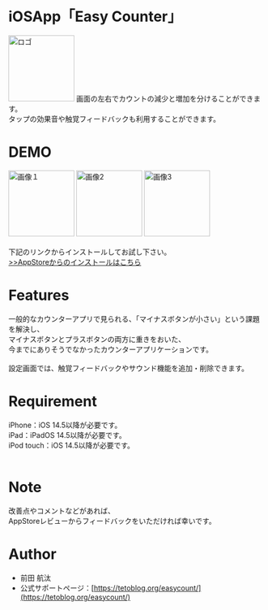# iOSApp「Easy Counter」

 <img width="130" alt="ロゴ" src="https://user-images.githubusercontent.com/82198916/163210555-3182f930-b184-4681-8150-1f6aa3478dd2.png">
画面の左右でカウントの減少と増加を分けることができます。<br>
タップの効果音や触覚フィードバックも利用することができます。

# DEMO

 <img width="130" alt="画像１" src="https://user-images.githubusercontent.com/82198916/163210942-6679f147-3b5c-4aef-8a00-07040c746a7d.png"> <img width="130" alt="画像2" src="https://user-images.githubusercontent.com/82198916/163210951-8265d5c9-538a-4d87-a38b-4d9177a0ab92.png"> <img width="130" alt="画像3" src="https://user-images.githubusercontent.com/82198916/163210966-3fa82ba9-dcaf-498a-bf0f-3f0ba55bc14c.png">
<br><br>
下記のリンクからインストールしてお試し下さい。<br>
[>>AppStoreからのインストールはこちら](https://apps.apple.com/jp/app/easy-count/id1580335092)

# Features

一般的なカウンターアプリで見られる、「マイナスボタンが小さい」という課題を解決し、<br>
マイナスボタンとプラスボタンの両方に重きをおいた、<br>
今までにありそうでなかったカウンターアプリケーションです。<br>
<br>
設定画面では、触覚フィードバックやサウンド機能を追加・削除できます。<br>

# Requirement

iPhone：iOS 14.5以降が必要です。<br>
iPad：iPadOS 14.5以降が必要です。<br>
iPod touch：iOS 14.5以降が必要です。<br><br>

# Note

改善点やコメントなどがあれば、<br>
AppStoreレビューからフィードバックをいただければ幸いです。

# Author

* 前田 航汰
* 公式サポートページ：[https://tetoblog.org/easycount/](https://tetoblog.org/easycount/)
